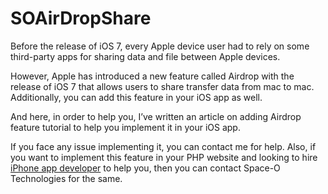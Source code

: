 # SOAirDropShare
Before the release of iOS 7, every Apple device user had to rely on some third-party apps for sharing data and file between Apple devices.

However, Apple has introduced a new feature called Airdrop with the release of iOS 7 that allows users to share transfer data from mac to mac. Additionally, you can add this feature in your iOS app as well.

And here, in order to help you, I’ve written an article on adding Airdrop feature tutorial to help you implement it in your iOS app.

If you face any issue implementing it, you can contact me for help. Also, if you want to implement this feature in your PHP website and looking to hire [iPhone app developer](http://www.spaceotechnologies.com/hire-iphone-developer/) to help you, then you can contact Space-O Technologies for the same.

